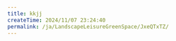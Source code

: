 ```yaml
---
title: kkjj
createTime: 2024/11/07 23:24:40
permalink: /ja/LandscapeLeisureGreenSpace/JxeQTxTZ/
---
```

